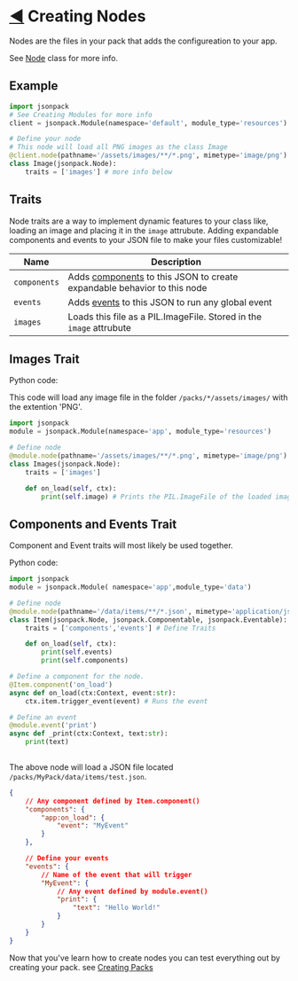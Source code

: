 # [◀](./creating_modules) Creating Nodes

Nodes are the files in your pack that adds the configureation to your app.

See [Node](../Node) class for more info.

## Example
```py
import jsonpack
# See Creating Modules for more info
client = jsonpack.Module(namespace='default', module_type='resources')

# Define your node
# This node will load all PNG images as the class Image
@client.node(pathname='/assets/images/**/*.png', mimetype='image/png')
class Image(jsonpack.Node):
    traits = ['images'] # more info below

```

## Traits
Node traits are a way to implement dynamic features to your class like, loading an image and placing it in the `image` attrubute. Adding expandable components and events to your JSON file to make your files customizable!

|Name|Description|
|--|--|
|`components`| Adds [components](./components) to this JSON to create expandable behavior to this node|
|`events`| Adds [events](./events) to this JSON to run any global event|
|`images`| Loads this file as a PIL.ImageFile. Stored in the `image` attrubute|

## Images Trait
Python code:

This code will load any image file in the folder `/packs/*/assets/images/` with the extention 'PNG'.
```py
import jsonpack
module = jsonpack.Module(namespace='app', module_type='resources')

# Define node
@module.node(pathname='/assets/images/**/*.png', mimetype='image/png')
class Images(jsonpack.Node):
    traits = ['images']

    def on_load(self, ctx):
        print(self.image) # Prints the PIL.ImageFile of the loaded image.
```

## Components and Events Trait
Component and Event traits will most likely be used together.

Python code:
```py
import jsonpack
module = jsonpack.Module( namespace='app',module_type='data')

# Define node
@module.node(pathname='/data/items/**/*.json', mimetype='application/json')
class Item(jsonpack.Node, jsonpack.Componentable, jsonpack.Eventable):
    traits = ['components','events'] # Define Traits

    def on_load(self, ctx):
        print(self.events)
        print(self.components)

# Define a component for the node.
@Item.component('on_load')
async def on_load(ctx:Context, event:str):
    ctx.item.trigger_event(event) # Runs the event

# Define an event
@module.event('print')
async def _print(ctx:Context, text:str):
    print(text)
    
```
The above node will load a JSON file located `/packs/MyPack/data/items/test.json`.
```json
{
    // Any component defined by Item.component()
    "components": {
        "app:on_load": {
            "event": "MyEvent"
        }
    },

    // Define your events
    "events": {
        // Name of the event that will trigger
        "MyEvent": {
            // Any event defined by module.event()
            "print": {
                "text": "Hello World!"
            }
        }
    }
}
```

Now that you've learn how to create nodes you can test everything out by creating your pack. see [Creating Packs](./creating_packs)
